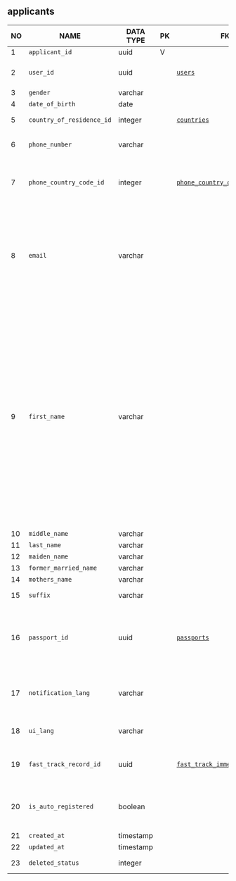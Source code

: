 
applicants
----------------------------


NO | NAME | DATA TYPE | PK | FK | DESCRIPTION  | COMMENTS          
---|------|-----------|----|----|--------------|----------
1|`applicant_id` | uuid | V |  |  | 
2|`user_id` | uuid |  | [`users`](users.md) | User account used by the applicant to log in | 
3|`gender` | varchar |  |  | One of: male, female | 
4|`date_of_birth` | date |  |  |  | 
5|`country_of_residence_id` | integer |  | [`countries`](countries.md) | Current country of residence | 
6|`phone_number` | varchar |  |  | Phone number without country code | 
7|`phone_country_code_id` | integer |  | [`phone_country_codes`](phone_country_codes.md) | Country id that the phone number is issued in (not the telephone country code itself). | 
8|`email` | varchar |  |  | Applicant's email. | Email is also present in users. We retain email both here and in users to be on the safe side during migration and not lose anything.
9|`first_name` | varchar |  |  |  | Actually first and last names are duplicates of those in users table. It is a denormalization and it should be considered from application design point of view. I am supposing that an applicant can exist without a user at least during migration processes that's why I decided to duplicate first and last name here.
10|`middle_name` | varchar |  |  |  | 
11|`last_name` | varchar |  |  |  | 
12|`maiden_name` | varchar |  |  |  | 
13|`former_married_name` | varchar |  |  |  | 
14|`mothers_name` | varchar |  |  |  | 
15|`suffix` | varchar |  |  | Suffix that goes after last_name, like Ph.D. | 
16|`passport_id` | uuid |  | [`passports`](passports.md) | Currently active passport. A historical attribute. When its value changes, old value is stored in applicants_passports table | 
17|`notification_lang` | varchar |  |  | Language, selected by user for receiving notifications - two-letter code. One of: en, ar | 
18|`ui_lang` | varchar |  |  | User interface language. One of: en, ar | 
19|`fast_track_record_id` | uuid |  | [`fast_track_immediate_record`](fast_track_immediate_record.md) | Reference to the fast track record that was created for this applicant | 
20|`is_auto_registered` | boolean |  |  | true if the record was created for this person automatically without the applicant interaction. | 
21|`created_at` | timestamp |  |  |  | 
22|`updated_at` | timestamp |  |  |  | 
23|`deleted_status` | integer |  |  | 0 - active record, 1 - deleted record. | 
